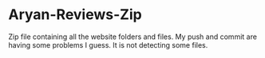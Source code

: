 # Aryan-Reviews-Zip
Zip file containing all the website folders and files. My push and commit are having some problems I guess. It is not detecting some files.
